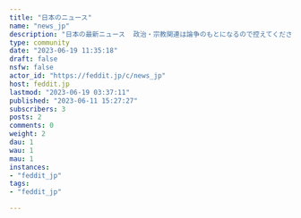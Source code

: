```yaml
---
title: "日本のニュース" 
name: "news_jp"
description: "日本の最新ニュース  政治・宗教関連は論争のもとになるので控えてください"
type: community
date: "2023-06-19 11:35:18"
draft: false
nsfw: false
actor_id: "https://feddit.jp/c/news_jp"
host: feddit.jp
lastmod: "2023-06-19 03:37:11"
published: "2023-06-11 15:27:27"
subscribers: 3
posts: 2
comments: 0
weight: 2
dau: 1
wau: 1
mau: 1
instances:
- "feddit_jp"
tags: 
- "feddit_jp"

---
```

